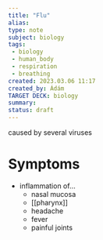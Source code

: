 ```yaml
---
title: "Flu"
alias: 
type: note
subject: biology
tags:
 - biology
 - human_body
 - respiration
 - breathing
created: 2023.03.06 11:17
created_by: Ádám
TARGET DECK: biology
summary: 
status: draft 
---
```

caused by several viruses

# Symptoms
- inflammation of…
	- nasal mucosa
	- [[pharynx]] 
	- headache
	- fever
	- painful joints